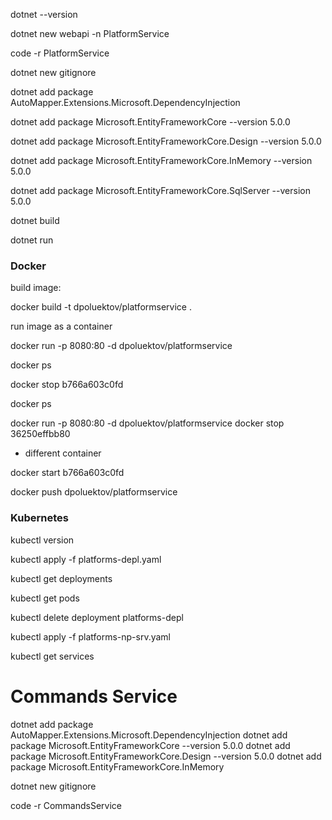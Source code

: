dotnet --version

dotnet new webapi -n PlatformService

code -r PlatformService

dotnet new gitignore

dotnet add package AutoMapper.Extensions.Microsoft.DependencyInjection

dotnet add package Microsoft.EntityFrameworkCore --version 5.0.0

dotnet add package Microsoft.EntityFrameworkCore.Design --version 5.0.0

dotnet add package Microsoft.EntityFrameworkCore.InMemory --version 5.0.0

dotnet add package Microsoft.EntityFrameworkCore.SqlServer --version 5.0.0

dotnet build

dotnet run

### Docker

build image:

docker build -t dpoluektov/platformservice .

run image as a container

docker run -p 8080:80 -d dpoluektov/platformservice

docker ps

docker stop b766a603c0fd

docker ps

docker run -p 8080:80 -d dpoluektov/platformservice
docker stop 36250effbb80
 - different container 

docker start b766a603c0fd

docker push dpoluektov/platformservice

### Kubernetes

kubectl version

kubectl apply -f platforms-depl.yaml  

kubectl get deployments

kubectl get pods

kubectl delete deployment platforms-depl


kubectl apply -f platforms-np-srv.yaml

kubectl get services

# Commands Service 
dotnet add package AutoMapper.Extensions.Microsoft.DependencyInjection
dotnet add package Microsoft.EntityFrameworkCore --version 5.0.0
dotnet add package Microsoft.EntityFrameworkCore.Design --version 5.0.0
dotnet add package Microsoft.EntityFrameworkCore.InMemory

dotnet new gitignore

code -r CommandsService
